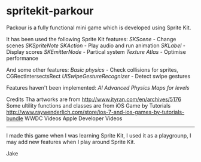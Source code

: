 spritekit-parkour
=================

Packour is a fully functional mini game which is developed using Sprite Kit.


It has been used the following Sprite Kit features:
*SKScene* - Change scenes
*SKSpriteNote*
*SKAction* - Play audio and run animation
*SKLabel* - Display scores
*SKEmitterNode* - Partical system
*Texture Atlas* - Optimise performance

And some other features:
*Basic physics* - Check collisions for sprites, CGRectIntersectsRect
*UISwipeGestureRecognizer* - Detect swipe gestures

Features haven't been implemented:
*AI*
*Advanced Physics*
*Maps for levels*

Credits
Tha artworks are from http://www.ityran.com/en/archives/5176
Some ultility functions and classes are from iOS Game by Tutorials http://www.raywenderlich.com/store/ios-7-and-ios-games-by-tutorials-bundle
WWDC Videos
Apple Developer Videos

-----------------------------------------------
I made this game when I was learning Sprite Kit, I used it as a playgrounp, I may add new features when I play around Sprite Kit.

Jake



